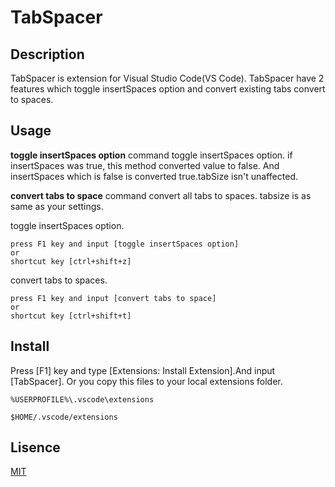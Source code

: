 # TabSpacer

## Description
TabSpacer is extension for Visual Studio Code(VS Code).
TabSpacer have 2 features which toggle insertSpaces option and convert existing tabs convert to spaces.

## Usage
**toggle insertSpaces option** command toggle insertSpaces option.
if insertSpaces was true, this method converted value to false. 
And insertSpaces which is false is converted true.tabSize isn't unaffected.

**convert tabs to space** command convert all tabs to spaces.
tabsize is as same as your settings.

toggle insertSpaces option.
```
press F1 key and input [toggle insertSpaces option]  
or  
shortcut key [ctrl+shift+z] 
```
convert tabs to spaces.
```
press F1 key and input [convert tabs to space]  
or  
shortcut key [ctrl+shift+t] 
```

## Install
Press [F1] key and type [Extensions: Install Extension].And input [TabSpacer].
Or you copy this files to your local extensions folder.
``` Windows
%USERPROFILE%\.vscode\extensions
```
``` Mac
$HOME/.vscode/extensions
```

## Lisence
[MIT](./LICENSE)